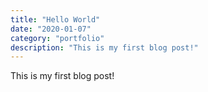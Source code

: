 ```yaml
---
title: "Hello World"
date: "2020-01-07"
category: "portfolio"
description: "This is my first blog post!"
---
```


This is my first blog post!
